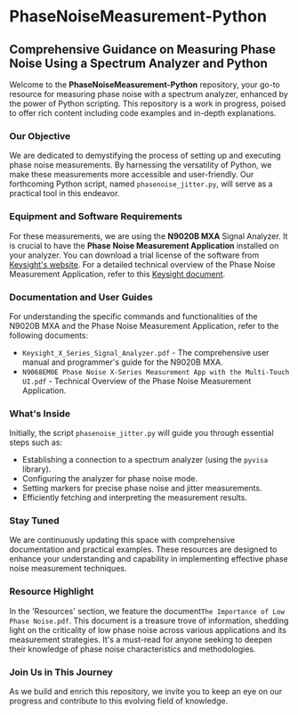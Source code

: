 # PhaseNoiseMeasurement-Python
## Comprehensive Guidance on Measuring Phase Noise Using a Spectrum Analyzer and Python

Welcome to the **PhaseNoiseMeasurement-Python** repository, your go-to resource for measuring phase noise with a spectrum analyzer, enhanced by the power of Python scripting. This repository is a work in progress, poised to offer rich content including code examples and in-depth explanations.

### Our Objective
We are dedicated to demystifying the process of setting up and executing phase noise measurements. By harnessing the versatility of Python, we make these measurements more accessible and user-friendly. Our forthcoming Python script, named `phasenoise_jitter.py`, will serve as a practical tool in this endeavor.

### Equipment and Software Requirements
For these measurements, we are using the **N9020B MXA** Signal Analyzer. It is crucial to have the **Phase Noise Measurement Application** installed on your analyzer. You can download a trial license of the software from [Keysight's website](https://edadocs.software.keysight.com/kkbopen/30-day-free-trial-for-x-series-measurement-applications-for-nxxxxemxd-e-licenses-and-performance-options-644205273.html). For a detailed technical overview of the Phase Noise Measurement Application, refer to this [Keysight document](https://www.keysight.com/gb/en/assets/7018-06092/technical-overviews/5992-2854.pdf).

### Documentation and User Guides
For understanding the specific commands and functionalities of the N9020B MXA and the Phase Noise Measurement Application, refer to the following documents:
- `Keysight_X_Series_Signal_Analyzer.pdf` - The comprehensive user manual and programmer's guide for the N9020B MXA.
- `N9068EM0E Phase Noise X-Series Measurement App with the Multi-Touch UI.pdf` - Technical Overview of the Phase Noise Measurement Application.

### What's Inside
Initially, the script `phasenoise_jitter.py` will guide you through essential steps such as:
- Establishing a connection to a spectrum analyzer (using the `pyvisa` library).
- Configuring the analyzer for phase noise mode.
- Setting markers for precise phase noise and jitter measurements.
- Efficiently fetching and interpreting the measurement results.

### Stay Tuned
We are continuously updating this space with comprehensive documentation and practical examples. These resources are designed to enhance your understanding and capability in implementing effective phase noise measurement techniques.

### Resource Highlight
In the 'Resources' section, we feature the document`The Importance of Low Phase Noise.pdf`. This document is a treasure trove of information, shedding light on the criticality of low phase noise across various applications and its measurement strategies. It's a must-read for anyone seeking to deepen their knowledge of phase noise characteristics and methodologies.

### Join Us in This Journey
As we build and enrich this repository, we invite you to keep an eye on our progress and contribute to this evolving field of knowledge.
